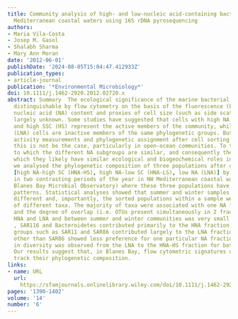 ```yaml
---
title: Community analysis of high‐ and low‐nucleic acid‐containing bacteria in NW
  Mediterranean coastal waters using 16S rDNA pyrosequencing
authors:
- Maria Vila‐Costa
- Josep M. Gasol
- Shalabh Sharma
- Mary Ann Moran
date: '2012-06-01'
publishDate: '2024-08-05T15:04:47.412933Z'
publication_types:
- article-journal
publication: '*Environmental Microbiology*'
doi: 10.1111/j.1462-2920.2012.02720.x
abstract: Summary  The ecological significance of the marine bacterial populations
  distinguishable by flow cytometry on the basis of the fluorescence (FL) of their
  nucleic acid (NA) content and proxies of cell size (such as side scatter, SSC) remains
  largely unknown. Some studies have suggested that cells with high NA (HNA) content
  and high SSC (HS) represent the active members of the community, while the low NA
  (LNA) cells are inactive members of the same phylogenetic groups. But group‐specific
  activity measurements and phylogenetic assignment after cell sorting have suggested
  this is not be the case, particularly in open‐ocean communities. To test the extent
  to which the different NA subgroups are similar, and consequently the extent to
  which they likely have similar ecological and biogeochemical roles in the environment,
  we analysed the phylogenetic composition of three populations after cell sorting
  [high NA‐high SC (HNA‐HS), high NA‐low SC (HNA‐LS), low NA (LNA)] by 454 pyrosequencing
  in two contrasting periods of the year in NW Mediterranean coastal waters (BBMO,
  Blanes Bay Microbial Observatory) where these three populations have recurrent seasonal
  patterns. Statistical analyses showed that summer and winter samples were significantly
  different and, importantly, the sorted populations within a sample were composed
  of different taxa. The majority of taxa were associated with one NA fraction only,
  and the degree of overlap (i.e. OTUs present simultaneously in 2 fractions) between
  HNA and LNA and between summer and winter communities was very small. Rhodobacterales
  , SAR116 and Bacteroidetes contributed primarily to the HNA fraction, whereas other
  groups such as SAR11 and SAR86 contributed largely to the LNA fractions. Gammaproteobacteria
  other than SAR86 showed less preference for one particular NA fraction. An increase
  in diversity was observed from the LNA to the HNA‐HS fraction for both sample dates.
  Our results suggest that, in Blanes Bay, flow cytometric signatures of natural communities
  track their phylogenetic composition.
links:
- name: URL
  url: 
    https://sfamjournals.onlinelibrary.wiley.com/doi/10.1111/j.1462-2920.2012.02720.x
pages: '1390-1402'
volume: '14'
number: '6'
---
```

